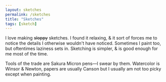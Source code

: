 ```yaml
---
layout: sketches
permalink: /sketches
title: "Sketches"
tags: [sketch]
---
```


<p class="f5 lh-copy measure">I love making <s>sloppy</s> sketches. I found it relaxing, &amp; it sort of forces me to notice the details I otherwise wouldn't have noticed. Sometimes I paint too, but oftentimes laziness sets in. Sketching is simpler, &amp; is good enough for me most of the time.</p>

<p class="f5 lh-copy measure">Tools of the trade are Sakura Micron pens&mdash;I swear by them. Watercolor is Winsor &amp; Newton, papers are usually Canson but I usually am not too picky except when painting.</p>